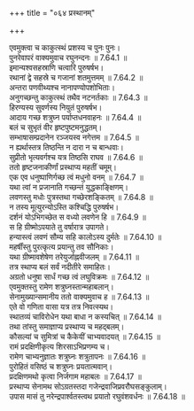 +++
title = "०६४ प्रस्थानम्"

+++


  
एवमुक्त्वा च काकुत्स्थं प्रशस्य च पुनः पुनः।  
पुनरेवापरं वाक्यमुवाच रघुनन्दनः ॥ 7.64.1 ॥   
इमान्यश्वसहस्राणि चत्वारि पुरुषर्षभ।  
रथानां द्वे सहस्रे च गजानां शतमुत्तमम् ॥ 7.64.2 ॥   
अन्तरा पणवीथ्यश्च नानापण्योपशोभिताः।  
अनुगच्छन्तु काकुत्स्थं तथैव नटनर्तकाः ॥ 7.64.3 ॥   
हिरण्यस्य सुवर्णस्य नियुतं पुरुषर्षभ।  
आदाय गच्छ शत्रुघ्न पर्याप्तधनवाहनः ॥ 7.64.4 ॥   
बलं च सुभृतं वीर हृष्टपुष्टमनुद्धतम्।  
सम्भाषासम्प्रदानेन रञ्जयस्व नगेत्तम ॥ 7.64.5 ॥   
न ह्यर्थास्तत्र तिष्ठन्ति न दारा न च बान्धवाः।  
सुप्रीतो भृत्यवर्गश्च यत्र तिष्ठसि राघव ॥ 7.64.6 ॥   
ततो हृष्टजनाकीर्णां प्रस्थाप्य महतीं चमूम्।  
एक एव धनुष्पाणिर्गच्छ त्वं मधुनो वनम् ॥ 7.64.7 ॥   
यथा त्वां न प्रजानाति गच्छन्तं युद्धकाङ्क्षिणम्।  
लवणस्तु मधोः पुत्रस्तथा गच्छेरशङ्कितम् ॥ 7.64.8 ॥   
न तस्य मूत्युरन्योऽस्ति कश्चिद्धि पुरुषर्षभ।  
दर्शनं योऽभिगच्छेत स वध्यो लवणेन हि ॥ 7.64.9 ॥   
स हि ग्रीष्मोऽपयाते तु वर्षारात्र उपागते।  
हन्यास्त्वं लवणं सौम्य सहि कालोऽस्य दुर्मतेः ॥ 7.64.10 ॥   
महर्षींस्तु पुरत्कृत्य प्रयान्तु तव सौनिकाः।  
यथा ग्रीष्मावशेषेण तरेयुर्जाह्नवीजलम् ॥ 7.64.11 ॥   
तत्र स्थाप्य बलं सर्वं नदीतीरे समाहितः।  
अग्रतो धनुषा सार्धं गच्छ त्वं लघुविक्रमः ॥ 7.64.12 ॥   
एवमुक्तस्तु रामेण शत्रुघ्नस्तान्महाबलान्।  
सेनामुख्यान्समानीय ततो वाक्यमुवाच ह ॥ 7.64.13 ॥   
एते वो गणिता वासा यत्र तत्र निवत्स्यथ।  
स्थातव्यं चाविरोधेन यथा बाधा न कस्यचित् ॥ 7.64.14 ॥   
तथा तांस्तु समाज्ञाप्य प्रस्थाप्य च महद्बलम्।  
कौसल्यां च सुमित्रां च कैकेयीं चाभ्यवादयत् ॥ 7.64.15 ॥   
रामं प्रदक्षिणीकृत्य शिरसाऽभिप्रणम्य च।  
रामेण चाभ्यनुज्ञातः शत्रुघ्नः शत्रुतापनः ॥ 7.64.16 ॥   
पुरोहितं वसिष्ठं च शत्रुघ्नः प्रयतात्मवान्।  
प्रदक्षिणमथो कृत्वा निर्जगाम महाबलः ॥ 7.64.17 ॥   
प्रस्थाप्य सेनामथ सोऽग्रतस्तदा गजेन्द्रवाजिप्रवरौघसङ्कुलाम्।  
उपास मासं तु नरेन्द्रपार्श्वतस्त्वथ प्रयातो रघुवंशवर्धनः ॥ 7.64.18 ॥   
